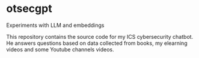 # otsecgpt
Experiments with LLM and embeddings

This repository contains the source code for my ICS cybersecurity chatbot.
He answers questions based on data collected from books, my elearning videos and some Youtube channels videos.